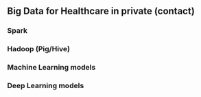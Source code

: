 ## Big Data for Healthcare in private (contact)
### Spark
### Hadoop (Pig/Hive)
### Machine Learning models 
### Deep Learning models
